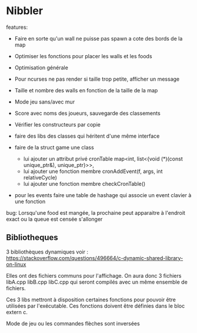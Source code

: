 # Nibbler

features:
- Faire en sorte qu'un wall ne puisse pas spawn a cote des bords de la map
- Optimiser les fonctions pour placer les walls et les foods
- Optimisation générale
- Pour ncurses ne pas render si taille trop petite, afficher un message
- Taille et nombre des walls en fonction de la taille de la map
- Mode jeu sans/avec mur
- Score avec noms des joueurs, sauvegarde des classements
- Vérifier les constructeurs par copie

- faire des libs des classes qui héritent d'une même interface

- faire de la struct game une class
  - lui ajouter un attribut privé cronTable map\<int, list\<{void (*)(const unique_ptr<void>&), unique_ptr<void>}\>\>, 
  - lui ajouter une fonction membre cronAddEvent(f, args, int relativeCycle)
  - lui ajouter une fonction membre checkCronTable()

- pour les events faire une table de hashage qui associe un event clavier à une fonction

bug:
Lorsqu'une food est mangée, la prochaine peut apparaitre à l'endroit exact ou la queue est censée s'allonger


## Bibliotheques

3 bibliothèques dynamiques voir :
https://stackoverflow.com/questions/496664/c-dynamic-shared-library-on-linux

Elles ont des fichiers communs pour l'affichage.
On aura donc 3 fichiers libA.cpp libB.cpp libC.cpp qui seront compilés avec un même ensemble de fichiers.

Ces 3 libs mettront à disposition certaines fonctions pour pouvoir être utilisées par l'exécutable. Ces fonctions doivent être définies dans le bloc extern c.

Mode de jeu ou les commandes flèches sont inversées
